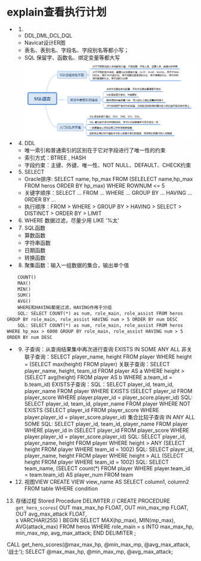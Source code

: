 # explain查看执行计划

* 01.
	* DDL,DML,DCL,DQL 
	* Navicat设计ER图 
	* 表名、表别名、字段名、字段别名等都小写；
	* SQL 保留字、函数名、绑定变量等都大写
![Image of Yaktocat](https://github.com/xaoduer/learning/blob/master/SQL-learning/01.xmind.png)

* 04. DDL
	* 唯一索引和普通索引的区别在于它对字段进行了唯一性的约束
	* 索引方式：BTREE , HASH
	* 字段约束：主键、外键、唯一性、NOT NULL、DEFAULT、CHECK约束
   
* 05. SELECT
	* Oracle排序: SELECT name, hp_max FROM (SELELECT name,hp_max FROM heros ORDER BY hp_max) WHERE ROWNUM <= 5
	* 关键字顺序：SELECT ... FROM ... WHERE ... GROUP BY ... HAVING ... 0RDER BY ...
	* 执行顺序：FROM > WHERE > GROUP BY > HAVING > SELECT > DISTINCT > ORDER BY > LIMIT 

* 06. WHERE 数据过滤，尽量少用 LIKE '%太'
	
* 07. SQL函数
	* 算数函数
	* 字符串函数
	* 日期函数
	* 转换函数
	
* 08. 聚集函数：输入一组数据的集合，输出单个值
``` stylus
	COUNT()
	MAX()
	MIN()
	SUM()
	AVG()
	WHERE和HAVING都是过滤，HAVING作用于分组
	SQL: SELECT COUNT(*) as num, role_main, role_assist FROM heros GROUP BY role_main, role_assist HAVING num > 5 ORDER BY num DESC
	SQL: SELECT COUNT(*) as num, role_main, role_assist FROM heros WHERE hp_max > 6000 GROUP BY role_main, role_assist HAVING num > 5 ORDER BY num DESC
```

* 09. 子查询：从查询结果集中再次进行查询 EXISTS IN SOME ANY ALL
	非关联子查询：SELECT player_name, height FROM player WHERE height = (SELECT max(height) FROM player)
	关联子查询：SELECT player_name, height, team_id FROM player AS a WHERE height > (SELECT avg(height) FROM player AS b WHERE a.team_id = b.team_id)
	EXISTS子查询：SQL：SELECT player_id, team_id, player_name FROM player WHERE EXISTS (SELECT player_id FROM player_score WHERE player.player_id = player_score.player_id)
	SQL: SELECT player_id, team_id, player_name FROM player WHERE NOT EXISTS (SELECT player_id FROM player_score WHERE player.player_id = player_score.player_id)
	集合比较子查询 IN ANY ALL SOME
	SQL: SELECT player_id, team_id, player_name FROM player WHERE player_id in (SELECT player_id FROM player_score WHERE player.player_id = player_score.player_id)
	SQL: SELECT player_id, player_name, height FROM player WHERE height > ANY (SELECT height FROM player WHERE team_id = 1002)
	SQL: SELECT player_id, player_name, height FROM player WHERE height > ALL (SELECT height FROM player WHERE team_id = 1002)
	SQL: SELECT team_name, (SELECT count(*) FROM player WHERE player.team_id = team.team_id) AS player_num FROM team

* 12. 视图VIEW
	CREATE VIEW view_name AS
	SELECT column1, column2
	FROM table
	WHERE condition
	
13. 存储过程 Stored Procedure
	DELIMITER //
	CREATE PROCEDURE `get_hero_scores`(
       OUT max_max_hp FLOAT,
       OUT min_max_mp FLOAT,
       OUT avg_max_attack FLOAT,  
       s VARCHAR(255)
       )
	BEGIN
       SELECT MAX(hp_max), MIN(mp_max), AVG(attack_max) FROM heros WHERE role_main = s INTO max_max_hp, min_max_mp, avg_max_attack;
	END
	DELIMITER ;

CALL get_hero_scores(@max_max_hp, @min_max_mp, @avg_max_attack, '战士');
SELECT @max_max_hp, @min_max_mp, @avg_max_attack;





	
	